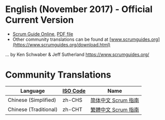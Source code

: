 # English (November 2017) - Official Current Version 

* [Scrum Guide Online](https://www.scrumguides.org/scrum-guide.html), [PDF file](https://www.scrumguides.org/docs/scrumguide/v2017/2017-Scrum-Guide-US.pdf) 
* Other community translations can be found at [www.scrumguides.org](https://www.scrumguides.org/download.html)

... by Ken Schwaber & Jeff Sutherland https://www.scrumguides.org/ 

# Community Translations


| Language | [ISO Code](https://docs.sdl.com/792152/106035/sdl-web-8-5/languages-and-iso-codes) | Name |
| --- | --- | --- |
| Chinese (Simplified) | zh-CHS | [简体中文 Scrum 指南](https://zh-cht.scrumguides.guru) |
| Chinese (Traditional) | zh-CHT | [繁體中文 Scrum 指南](https://zh-chs.scrumguides.guru) |
